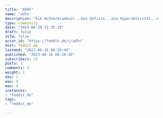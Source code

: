 ```yaml
---
title: "ADHS" 
name: "adhs"
description: "Die Aufmerksamkeit...Das Defizit...Die Hyperaktivität...Wenn es doch nur das wäre!"
type: community
date: "2023-06-19 11:35:39"
draft: false
nsfw: false
actor_id: "https://feddit.de/c/adhs"
host: feddit.de
lastmod: "2023-06-16 08:20:49"
published: "2023-06-16 08:20:10"
subscribers: 23
posts: 1
comments: 3
weight: 1
dau: 1
wau: 4
mau: 4
instances:
- "feddit_de"
tags: 
- "feddit_de"

---
```

